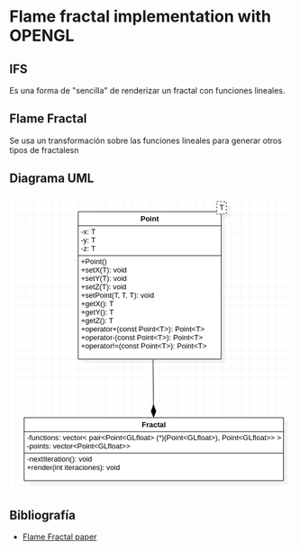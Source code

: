 # Flame fractal implementation with OPENGL
## IFS
   Es una forma de "sencilla" de renderizar un fractal con funciones lineales.
## Flame Fractal
   Se usa un transformación sobre las funciones lineales para generar otros tipos de fractalesn
## Diagrama UML
![](screenshot/uml.png)

## Bibliografía
- [Flame Fractal paper](http://flam3.com/flame_draves.pdf)